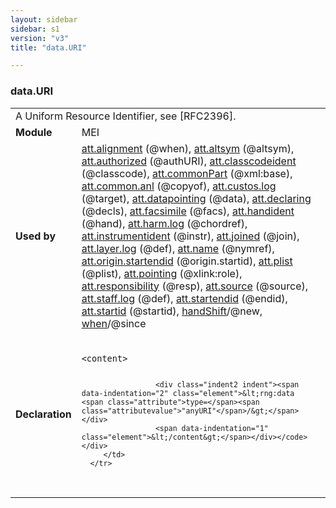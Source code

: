 ```yaml
---
layout: sidebar
sidebar: s1
version: "v3"
title: "data.URI"

---
```


<div class="macroSpec">
   <h3 id="data.URI">data.URI</h3>
   <table class="wovenodd">
      <tr>
         <td colspan="2" class="wovenodd-col2">A Uniform Resource Identifier, see [RFC2396].</td>
      </tr>
      <tr>
         <td class="wovenodd-col1"><strong>Module</strong></td>
         <td class="wovenodd-col2">MEI</td>
      </tr>
      <tr>
         <td class="wovenodd-col1"><strong>Used by</strong></td>
         <td class="wovenodd-col2">
            <div class="parent"><a class="link_odd_classSpec" href="{{ site.baseurl }}/{{ page.version }}/attribute-classes/att.alignment.html">att.alignment</a> (@when), <a class="link_odd_classSpec" href="{{ site.baseurl }}/{{ page.version }}/attribute-classes/att.altsym.html">att.altsym</a> (@altsym), <a class="link_odd_classSpec" href="{{ site.baseurl }}/{{ page.version }}/attribute-classes/att.authorized.html">att.authorized</a> (@authURI), <a class="link_odd_classSpec" href="{{ site.baseurl }}/{{ page.version }}/attribute-classes/att.classcodeident.html">att.classcodeident</a> (@classcode), <a class="link_odd_classSpec" href="{{ site.baseurl }}/{{ page.version }}/attribute-classes/att.commonPart.html">att.commonPart</a> (@xml:base), <a class="link_odd_classSpec" href="{{ site.baseurl }}/{{ page.version }}/attribute-classes/att.common.anl.html">att.common.anl</a> (@copyof), <a class="link_odd_classSpec" href="{{ site.baseurl }}/{{ page.version }}/attribute-classes/att.custos.log.html">att.custos.log</a> (@target), <a class="link_odd_classSpec" href="{{ site.baseurl }}/{{ page.version }}/attribute-classes/att.datapointing.html">att.datapointing</a> (@data), <a class="link_odd_classSpec" href="{{ site.baseurl }}/{{ page.version }}/attribute-classes/att.declaring.html">att.declaring</a> (@decls), <a class="link_odd_classSpec" href="{{ site.baseurl }}/{{ page.version }}/attribute-classes/att.facsimile.html">att.facsimile</a> (@facs), <a class="link_odd_classSpec" href="{{ site.baseurl }}/{{ page.version }}/attribute-classes/att.handident.html">att.handident</a> (@hand), <a class="link_odd_classSpec" href="{{ site.baseurl }}/{{ page.version }}/attribute-classes/att.harm.log.html">att.harm.log</a> (@chordref), <a class="link_odd_classSpec" href="{{ site.baseurl }}/{{ page.version }}/attribute-classes/att.instrumentident.html">att.instrumentident</a> (@instr), <a class="link_odd_classSpec" href="{{ site.baseurl }}/{{ page.version }}/attribute-classes/att.joined.html">att.joined</a> (@join), <a class="link_odd_classSpec" href="{{ site.baseurl }}/{{ page.version }}/attribute-classes/att.layer.log.html">att.layer.log</a> (@def), <a class="link_odd_classSpec" href="{{ site.baseurl }}/{{ page.version }}/attribute-classes/att.name.html">att.name</a> (@nymref), <a class="link_odd_classSpec" href="{{ site.baseurl }}/{{ page.version }}/attribute-classes/att.origin.startendid.html">att.origin.startendid</a> (@origin.startid), <a class="link_odd_classSpec" href="{{ site.baseurl }}/{{ page.version }}/attribute-classes/att.plist.html">att.plist</a> (@plist), <a class="link_odd_classSpec" href="{{ site.baseurl }}/{{ page.version }}/attribute-classes/att.pointing.html">att.pointing</a> (@xlink:role), <a class="link_odd_classSpec" href="{{ site.baseurl }}/{{ page.version }}/attribute-classes/att.responsibility.html">att.responsibility</a> (@resp), <a class="link_odd_classSpec" href="{{ site.baseurl }}/{{ page.version }}/attribute-classes/att.source.html">att.source</a> (@source), <a class="link_odd_classSpec" href="{{ site.baseurl }}/{{ page.version }}/attribute-classes/att.staff.log.html">att.staff.log</a> (@def), <a class="link_odd_classSpec" href="{{ site.baseurl }}/{{ page.version }}/attribute-classes/att.startendid.html">att.startendid</a> (@endid), <a class="link_odd_classSpec" href="{{ site.baseurl }}/{{ page.version }}/attribute-classes/att.startid.html">att.startid</a> (@startid), <a class="link_odd_classSpec" href="{{ site.baseurl }}/{{ page.version }}/elements/handShift.html">handShift</a>/@new, <a class="link_odd_classSpec" href="{{ site.baseurl }}/{{ page.version }}/elements/when.html">when</a>/@since
            </div>
         </td>
      </tr>
      <tr>
         <td class="wovenodd-col1"><strong>Declaration</strong></td>
         <td class="wovenodd-col2">
            <div class="code" xml:space="preserve" data-lang="ODD"><code>
                  <div class="indent1 indent"><span data-indentation="1" class="element">&lt;content&gt;</span>
                     
                     <div class="indent2 indent"><span data-indentation="2" class="element">&lt;rng:data <span class="attribute">type=</span><span class="attributevalue">"anyURI"</span>/&gt;</span></div>
                     <span data-indentation="1" class="element">&lt;/content&gt;</span></div></code></div>
         </td>
      </tr>
   </table>
</div>
